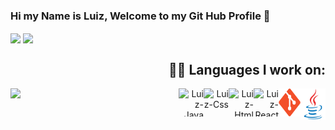 

### Hi my Name is Luiz, Welcome to my Git Hub Profile 👋
  
  <img src="https://github-readme-stats.vercel.app/api?username=LuizzFelipe0&show_icons=true&theme=radical&include_all_commits=true&count_private=true" height="150" align="center">
  <img height="160" src="https://github-readme-stats.vercel.app/api/top-langs/?username=LuizzFelipe0&layout=compact&langs_count=7&theme=radical" align="center"/>


<div align="right">

 ## 👨‍💻 Languages I work on:

<img align="right" alt="Luiz-Java" height="50" width="40"                 src="https://raw.githubusercontent.com/devicons/devicon/master/icons/java/java-original.svg">
      <img align="right" alt="Luiz-Git" height="45" width="35" src="https://raw.githubusercontent.com/devicons/devicon/master/icons/git/git-original.svg">
        <img align="right" alt="Luiz-React" height="45" width="40"  src="https://cdn.jsdelivr.net/gh/devicons/devicon/icons/react/react-original.svg" />
      <img align="right" alt="Luiz-Html" height="45" width="40" src="https://cdn.jsdelivr.net/gh/devicons/devicon/icons/html5/html5-plain-wordmark.svg" />
      <img align="right" alt="Luiz-Css" height="45" width="40"  src="https://cdn.jsdelivr.net/gh/devicons/devicon/icons/css3/css3-plain-wordmark.svg" />
      <img align="right" alt="Luiz-JavaScript" height="45" width="40"  src="https://cdn.jsdelivr.net/gh/devicons/devicon/icons/javascript/javascript-plain.svg" />
</div>    
    <a href ="mailto:luizfelipecanariocosta@gmail.com"><img src="https://img.shields.io/badge/-Gmail-%23333?style=for-the-badge&logo=gmail&logoColor=red" target="_blank"></a>  


      
